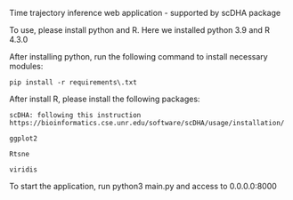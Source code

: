 Time trajectory inference web application - supported by scDHA package

To use, please install python and R. Here we installed python 3.9 and R 4.3.0

After installing python, run the following command to install necessary modules:

    pip install -r requirements\.txt

After install R, please install the following packages:

    scDHA: following this instruction https://bioinformatics.cse.unr.edu/software/scDHA/usage/installation/

    ggplot2

    Rtsne

    viridis

To start the application, run python3 main.py and access to 0.0.0.0:8000
